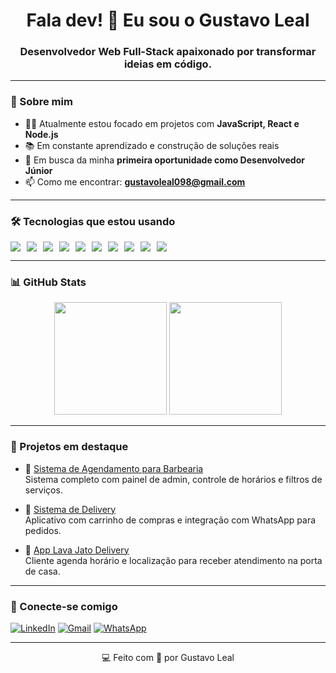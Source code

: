<h1 align="center">Fala dev! 👋 Eu sou o Gustavo Leal</h1>
<h3 align="center">Desenvolvedor Web Full-Stack apaixonado por transformar ideias em código.</h3>

---

### 🚀 Sobre mim

- 👨‍💻 Atualmente estou focado em projetos com **JavaScript, React e Node.js**
- 📚 Em constante aprendizado e construção de soluções reais
- 💼 Em busca da minha **primeira oportunidade como Desenvolvedor Júnior**
- 📫 Como me encontrar: **gustavoleal098@gmail.com**

---

### 🛠️ Tecnologias que estou usando

<div style="display: flex; flex-wrap: wrap; gap: 10px;">
  <img src="https://img.shields.io/badge/HTML5-E34F26?style=for-the-badge&logo=html5&logoColor=white"/>
  <img src="https://img.shields.io/badge/CSS3-1572B6?style=for-the-badge&logo=css3&logoColor=white"/>
  <img src="https://img.shields.io/badge/JavaScript-F7DF1E?style=for-the-badge&logo=javascript&logoColor=black"/>
  <img src="https://img.shields.io/badge/React-61DAFB?style=for-the-badge&logo=react&logoColor=black"/>
  <img src="https://img.shields.io/badge/Node.js-339933?style=for-the-badge&logo=node.js&logoColor=white"/>
  <img src="https://img.shields.io/badge/Styled--Components-db7093?style=for-the-badge&logo=styled-components&logoColor=white"/>
  <img src="https://img.shields.io/badge/PostgreSQL-316192?style=for-the-badge&logo=postgresql&logoColor=white"/>
  <img src="https://img.shields.io/badge/MongoDB-47A248?style=for-the-badge&logo=mongodb&logoColor=white"/>
  <img src="https://img.shields.io/badge/Git-F05032?style=for-the-badge&logo=git&logoColor=white"/>
  <img src="https://img.shields.io/badge/Docker-2496ED?style=for-the-badge&logo=docker&logoColor=white"/>
</div>

---

### 📊 GitHub Stats

<div align="center">
  <img height="180em" src="https://github-readme-stats.vercel.app/api?username=gusleal098&show_icons=true&theme=tokyonight"/>
  <img height="180em" src="https://github-readme-stats.vercel.app/api/top-langs/?username=gusleal098&layout=compact&theme=tokyonight"/>
</div>

---

### 💼 Projetos em destaque

- 💈 [Sistema de Agendamento para Barbearia](https://github.com/gusleal098/barbershop-interface)  
  Sistema completo com painel de admin, controle de horários e filtros de serviços.

- 🍔 [Sistema de Delivery](https://github.com/gusleal098/delivery-interface)  
  Aplicativo com carrinho de compras e integração com WhatsApp para pedidos.

- 🧼 [App Lava Jato Delivery](https://github.com/gusleal098/lava-jato)  
  Cliente agenda horário e localização para receber atendimento na porta de casa.

---

### 🤝 Conecte-se comigo

[![LinkedIn](https://img.shields.io/badge/-LinkedIn-0A66C2?style=for-the-badge&logo=linkedin&logoColor=white)](https://www.linkedin.com/in/gustavo-leal-carvalho/)
[![Gmail](https://img.shields.io/badge/-Gmail-D14836?style=for-the-badge&logo=gmail&logoColor=white)](mailto:gustavoleal098@gmail.com)
[![WhatsApp](https://img.shields.io/badge/-WhatsApp-25D366?style=for-the-badge&logo=whatsapp&logoColor=white)](https://wa.me/5521976982316)

---

<p align="center">💻 Feito com 💙 por Gustavo Leal</p>
